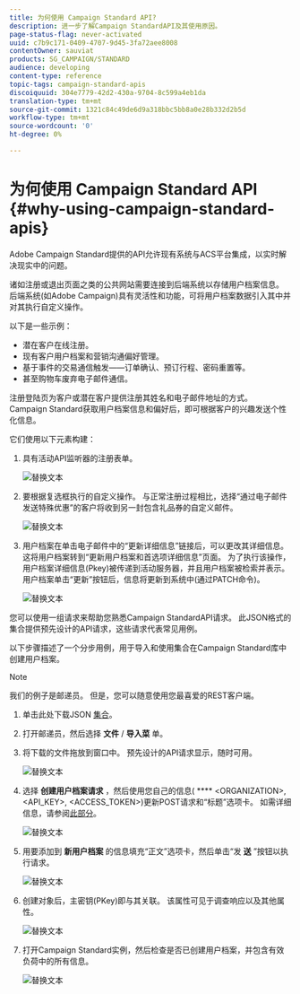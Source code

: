 ```yaml
---
title: 为何使用 Campaign Standard API?
description: 进一步了解Campaign StandardAPI及其使用原因。
page-status-flag: never-activated
uuid: c7b9c171-0409-4707-9d45-3fa72aee8008
contentOwner: sauviat
products: SG_CAMPAIGN/STANDARD
audience: developing
content-type: reference
topic-tags: campaign-standard-apis
discoiquuid: 304e7779-42d2-430a-9704-8c599a4eb1da
translation-type: tm+mt
source-git-commit: 1321c84c49de6d9a318bbc5bb8a0e28b332d2b5d
workflow-type: tm+mt
source-wordcount: '0'
ht-degree: 0%

---
```



# 为何使用 Campaign Standard API {#why-using-campaign-standard-apis}

Adobe Campaign Standard提供的API允许现有系统与ACS平台集成，以实时解决现实中的问题。

诸如注册或退出页面之类的公共网站需要连接到后端系统以存储用户档案信息。 后端系统(如Adobe Campaign)具有灵活性和功能，可将用户档案数据引入其中并对其执行自定义操作。

以下是一些示例：

* 潜在客户在线注册。
* 现有客户用户档案和营销沟通偏好管理。
* 基于事件的交易通信触发——订单确认、预订行程、密码重置等。
* 甚至购物车废弃电子邮件通信。

注册登陆页为客户或潜在客户提供注册其姓名和电子邮件地址的方式。 Campaign Standard获取用户档案信息和偏好后，即可根据客户的兴趣发送个性化信息。

它们使用以下元素构建：

1. 具有活动API监听器的注册表单。

   ![替换文本](assets/apis_uc1.png)

1. 要根据复选框执行的自定义操作。 与正常注册过程相比，选择“通过电子邮件发送特殊优惠”的客户将收到另一封包含礼品券的自定义邮件。

   ![替换文本](assets/apis_uc2.png)

1. 用户档案在单击电子邮件中的“更新详细信息”链接后，可以更改其详细信息。 这将用户档案转到“更新用户档案和首选项详细信息”页面。 为了执行该操作，用户档案详细信息(Pkey)被传递到活动服务器，并且用户档案被检索并表示。 用户档案单击“更新”按钮后，信息将更新到系统中(通过PATCH命令)。

   ![替换文本](assets/apis_uc3.png)

您可以使用一组请求来帮助您熟悉Campaign StandardAPI请求。 此JSON格式的集合提供预先设计的API请求，这些请求代表常见用例。

以下步骤描述了一个分步用例，用于导入和使用集合在Campaign Standard库中创建用户档案。

>[!NOTE]
>
>我们的例子是邮递员。 但是，您可以随意使用您最喜爱的REST客户端。

1. 单击此处下载JSON [集合](https://helpx.adobe.com/content/dam/help/en/campaign/kb/working-with-acs-api/_jcr_content/main-pars/download_section/download-1/KB_postman_collection.json.zip)。

1. 打开邮递员，然后选择 **文件** / **导入菜** 单。

1. 将下载的文件拖放到窗口中。 预先设计的API请求显示，随时可用。

   ![替换文本](assets/postman_collection.png)

1. 选择 **创建用户档案请求** ，然后使用您自己的信息( **** &lt;ORGANIZATION>, &lt;API_KEY>, &lt;ACCESS_TOKEN>)更新POST请求和“标题”选项卡。 如需详细信息，请参阅[此部分](../../api/using/setting-up-api-access.md)。

   ![替换文本](assets/postman_uc1.png)

1. 用要添加到 **新用户档案** 的信息填充“正文”选项卡，然后单击“发 **送** ”按钮以执行请求。

   ![替换文本](assets/postman_uc2.png)

1. 创建对象后，主密钥(PKey)即与其关联。 该属性可见于调查响应以及其他属性。

   ![替换文本](assets/postman_uc3.png)

1. 打开Campaign Standard实例，然后检查是否已创建用户档案，并包含有效负荷中的所有信息。

   ![替换文本](assets/postman_uc4.png)
